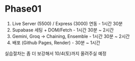 # Phase01

1. Live Server (5500) / Express (3000) 연동 - 1시간 30분
2. Supabase 세팅 + DOM/Fetch - 1시간 30분 ~ 2시간
3. Gemini, Groq -> Chaining, Ensemble - 1시간 30분 ~ 2시간
4. 배포 (Github Pages, Render) - 30분 ~ 1시간

실습절차는 좀 더 보강해서 10/4(토)까지 올려주실 예정
